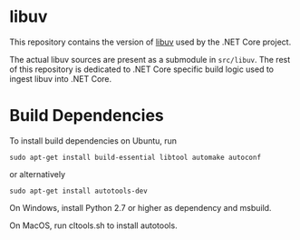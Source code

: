 # libuv

This repository contains the version of [libuv](https://github.com/libuv/libuv)
used by the .NET Core project.

The actual libuv sources are present as a submodule in `src/libuv`. The rest of
this repository is dedicated to .NET Core specific build logic used to ingest
libuv into .NET Core.

# Build Dependencies

To install build dependencies on Ubuntu, run

```
sudo apt-get install build-essential libtool automake autoconf
```

or alternatively 

```
sudo apt-get install autotools-dev
```

On Windows, install Python 2.7 or higher as dependency and msbuild.

On MacOS, run cltools.sh to install autotools.
